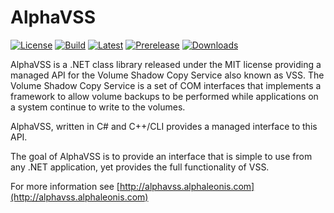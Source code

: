 AlphaVSS
========

[![License](https://img.shields.io/github/license/alphaleonis/AlphaVSS)](https://github.com/alphaleonis/AlphaVSS/blob/develop/LICENSE)
[![Build](https://img.shields.io/azure-devops/build/alphaleonis-pp/d105224a-eec8-4a24-a7e2-aea090bdc782/2/develop?logo=azuredevops)](https://dev.azure.com/alphaleonis-pp/AlphaVSS/_build) 
[![Latest](https://img.shields.io/nuget/v/AlphaVSS?color=blue&label=stable&logo=nuget)](https://www.nuget.org/packages/AlphaVSS/)
[![Prerelease](https://img.shields.io/nuget/vpre/AlphaVSS?label=prerelease&logo=nuget)](https://www.nuget.org/packages/AlphaVSS/)
[![Downloads](https://img.shields.io/nuget/dt/AlphaVSS)](https://www.nuget.org/packages/AlphaVSS/)

AlphaVSS is a .NET class library released under the MIT license providing a managed API for the Volume Shadow Copy Service also known as VSS. The Volume Shadow Copy Service is a set of COM interfaces that implements a framework to allow volume backups to be performed while applications on a system continue to write to the volumes.

AlphaVSS, written in C# and C++/CLI provides a managed interface to this API.

The goal of AlphaVSS is to provide an interface that is simple to use from any .NET application, yet provides the full functionality of VSS.

For more information see [http://alphavss.alphaleonis.com](http://alphavss.alphaleonis.com)

